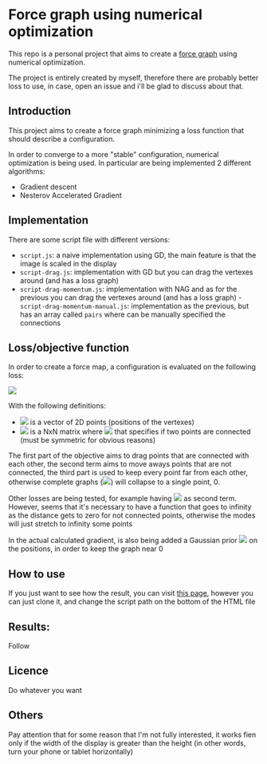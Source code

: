 # Force graph using numerical optimization
This repo is a personal project that aims to create a [force graph](https://en.wikipedia.org/wiki/Force-directed_graph_drawing) using numerical optimization.

The project is entirely created by myself, therefore there are probably better loss to use, in case, open an issue and i'll be glad to discuss about that.



## Introduction
This project aims to create a force graph minimizing a loss function that should describe a configuration.

In order to converge to a more "stable" configuration, numerical optimization is being used. In particular are being implemented 2 different algorithms:

 - Gradient descent
 - Nesterov Accelerated Gradient

## Implementation
There are some script file with different versions:
 
 - `script.js`: a naive implementation using GD, the main feature is that the image is scaled in the display 
 - `script-drag.js`: implementation with GD but you can drag the vertexes around (and has a loss graph)
 - `script-drag-momentum.js`: implementation with NAG and as for the previous you can drag the vertexes around (and has a loss graph)
 -`script-drag-momentum-manual.js`: implementation as the previous, but has an array called `pairs` where can be manually specified the connections
## Loss/objective function
In order to create a force map, a configuration is evaluated on the following loss:
<!-- f(\bar{p}) = \sum_{i=0}^{|p|}\sum_{j=0}^{|p|} a_{ij} ||p_{i} - p_j||^2 + \sum_{i=0}^{|p|}\sum_{j=0}^{|p|} (1-a_{ij}) e^{-||p_{i} - p_j||^2} -->
![](https://latex.codecogs.com/svg.image?\small&space;\bg{white}min\\;f(\bar{p})&space;=&space;\sum_{i=0}^{|p|}\sum_{j=0}^{|p|}&space;a_{ij}&space;||p_{i}&space;-&space;p_j||^2&space;&plus;&space;\sum_{i=0}^{|p|}\sum_{j=0}^{|p|}&space;(1-a_{ij})&space;\frac{1}{||p_{i}&space;-&space;p_j||^2}&plus;&space;\sum_{i=0}^{|p|}\sum_{j=0}^{|p|}&space;&space;\frac{1}{||p_{i}&space;-&space;p_j||^2})

With the following definitions:
 - ![](https://latex.codecogs.com/svg.image?\large&space;\bg{white}\bar{p})  is a vector of 2D points (positions of the vertexes)
  - ![](https://latex.codecogs.com/svg.image?\large&space;\bg{white}a)  is a NxN matrix where ![](https://latex.codecogs.com/svg.image?\large&space;\bg{white}a_{ij}\in\{0,1\}) that specifies if two points are connected (must be symmetric for obvious reasons)

The first part of the objective aims to drag points that are connected with each other, the second term aims to move aways points that are not connected, the third part is used to keep every point far from each other, otherwise complete graphs (![](https://latex.codecogs.com/svg.image?\large&space;\bg{white}K_1,K_2,...)) will collapse to a single point, 0.

Other losses are being tested, for example having ![](https://latex.codecogs.com/svg.image?\large&space;\bg{white}e^{-\text{dist}}) as second term. However, seems that it's necessary to have a function that goes to infinity as the distance gets to zero for not connected points, otherwise the modes will just stretch to infinity some points

In the actual calculated gradient, is also being added a Gaussian prior ![](https://latex.codecogs.com/svg.image?\small&space;\bg{white}\sum&space;||p_i||^2) on the positions, in order to keep the graph near 0

## How to use
If you just want to see how the result, you can visit [this page](https://htmlpreview.github.io/?https://github.com/AlbertoSinigaglia/force-graph/blob/main/force-graph-optimization.html), however you can just clone it, and change the script path on the bottom of the HTML file

## Results:
Follow

## Licence
Do whatever you want

## Others
Pay attention that for some reason that I'm not fully interested, it works fien only if the width of the display is greater than the height (in other words, turn your phone or tablet horizontally)